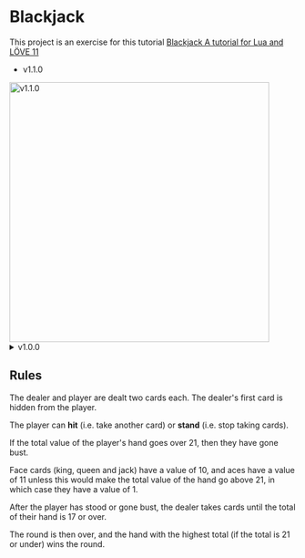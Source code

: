 # Blackjack

This project is an exercise for this tutorial [Blackjack A tutorial for Lua and LÖVE 11](https://berbasoft.com/simplegametutorials/love/blackjack/)



- v1.1.0
<img width="456" alt="v1.1.0" src="https://github.com/user-attachments/assets/895c970e-bdea-44d2-b8d3-ae750c49deef" />


<details>
  <summary>v1.0.0</summary>
  <img alt="v1.0.0" src="https://github.com/user-attachments/assets/2004d147-bb63-4e81-ae7f-44a257a855a2" />
</details>

## Rules

The dealer and player are dealt two cards each. The dealer's first card is hidden from the player.

The player can **hit** (i.e. take another card) or **stand** (i.e. stop taking cards).

If the total value of the player's hand goes over 21, then they have gone bust.

Face cards (king, queen and jack) have a value of 10, and aces have a value of 11 unless this would make the total value of the hand go above 21, in which case they have a value of 1.

After the player has stood or gone bust, the dealer takes cards until the total of their hand is 17 or over.

The round is then over, and the hand with the highest total (if the total is 21 or under) wins the round.
